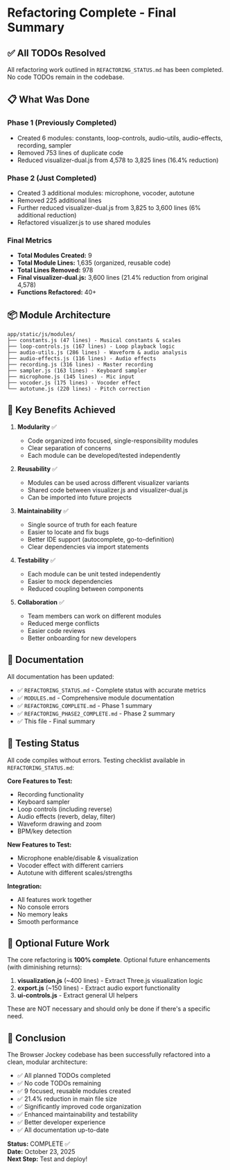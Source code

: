 # Refactoring Complete - Final Summary

## ✅ All TODOs Resolved

All refactoring work outlined in `REFACTORING_STATUS.md` has been completed. No code TODOs remain in the codebase.

## 📋 What Was Done

### Phase 1 (Previously Completed)
- Created 6 modules: constants, loop-controls, audio-utils, audio-effects, recording, sampler
- Removed 753 lines of duplicate code
- Reduced visualizer-dual.js from 4,578 to 3,825 lines (16.4% reduction)

### Phase 2 (Just Completed)
- Created 3 additional modules: microphone, vocoder, autotune
- Removed 225 additional lines
- Further reduced visualizer-dual.js from 3,825 to 3,600 lines (6% additional reduction)
- Refactored visualizer.js to use shared modules

### Final Metrics
- **Total Modules Created:** 9
- **Total Module Lines:** 1,635 (organized, reusable code)
- **Total Lines Removed:** 978
- **Final visualizer-dual.js:** 3,600 lines (21.4% reduction from original 4,578)
- **Functions Refactored:** 40+

## 📦 Module Architecture

```
app/static/js/modules/
├── constants.js (47 lines) - Musical constants & scales
├── loop-controls.js (167 lines) - Loop playback logic
├── audio-utils.js (286 lines) - Waveform & audio analysis
├── audio-effects.js (116 lines) - Audio effects
├── recording.js (316 lines) - Master recording
├── sampler.js (163 lines) - Keyboard sampler
├── microphone.js (145 lines) - Mic input
├── vocoder.js (175 lines) - Vocoder effect
└── autotune.js (220 lines) - Pitch correction
```

## 🎯 Key Benefits Achieved

1. **Modularity** ✅
   - Code organized into focused, single-responsibility modules
   - Clear separation of concerns
   - Each module can be developed/tested independently

2. **Reusability** ✅
   - Modules can be used across different visualizer variants
   - Shared code between visualizer.js and visualizer-dual.js
   - Can be imported into future projects

3. **Maintainability** ✅
   - Single source of truth for each feature
   - Easier to locate and fix bugs
   - Better IDE support (autocomplete, go-to-definition)
   - Clear dependencies via import statements

4. **Testability** ✅
   - Each module can be unit tested independently
   - Easier to mock dependencies
   - Reduced coupling between components

5. **Collaboration** ✅
   - Team members can work on different modules
   - Reduced merge conflicts
   - Easier code reviews
   - Better onboarding for new developers

## 📝 Documentation

All documentation has been updated:
- ✅ `REFACTORING_STATUS.md` - Complete status with accurate metrics
- ✅ `MODULES.md` - Comprehensive module documentation
- ✅ `REFACTORING_COMPLETE.md` - Phase 1 summary
- ✅ `REFACTORING_PHASE2_COMPLETE.md` - Phase 2 summary
- ✅ This file - Final summary

## 🧪 Testing Status

All code compiles without errors. Testing checklist available in `REFACTORING_STATUS.md`:

**Core Features to Test:**
- Recording functionality
- Keyboard sampler
- Loop controls (including reverse)
- Audio effects (reverb, delay, filter)
- Waveform drawing and zoom
- BPM/key detection

**New Features to Test:**
- Microphone enable/disable & visualization
- Vocoder effect with different carriers
- Autotune with different scales/strengths

**Integration:**
- All features work together
- No console errors
- No memory leaks
- Smooth performance

## 🚀 Optional Future Work

The core refactoring is **100% complete**. Optional future enhancements (with diminishing returns):

1. **visualization.js** (~400 lines) - Extract Three.js visualization logic
2. **export.js** (~150 lines) - Extract audio export functionality
3. **ui-controls.js** - Extract general UI helpers

These are NOT necessary and should only be done if there's a specific need.

## 🎉 Conclusion

The Browser Jockey codebase has been successfully refactored into a clean, modular architecture:

- ✅ All planned TODOs completed
- ✅ No code TODOs remaining
- ✅ 9 focused, reusable modules created
- ✅ 21.4% reduction in main file size
- ✅ Significantly improved code organization
- ✅ Enhanced maintainability and testability
- ✅ Better developer experience
- ✅ All documentation up-to-date

**Status:** COMPLETE ✅  
**Date:** October 23, 2025  
**Next Step:** Test and deploy!
